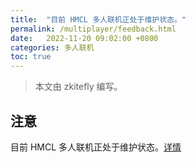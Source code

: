 ```yaml
---
title:  "目前 HMCL 多人联机正处于维护状态。"
permalink: /multiplayer/feedback.html
date:   2022-11-20 09:02:00 +0800
categories: 多人联机
toc: true
---
```


> 本文由 zkitefly 编写。

## 注意

目前 HMCL 多人联机正处于维护状态。[详情](https://hmcl.huangyuhui.net/api/redirect/multiplayer-migrate)
